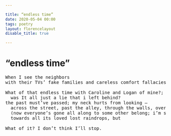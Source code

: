 ```yaml
---

title: “endless time”
date: 2020-05-04 00:00
tags: poetry
layout: florencelayout
disable_title: true

---
```


# “endless time”

<pre class="scroll-x">
When I see the neighbors
with their TVs’ fake families and careless comfort fallacies

What of that endless time with Caroline and Logan of mine?;
  was It all just a lie that i left behind?
the past must’ve passed; my neck hurts from looking —
  across the street, past the alley, through the walls, over the valley —
  (now everyone’s gone all along to some other belong; i’m still looking —)
  towards all its loved lost raindrops, but

What of it? I don’t think I’ll stop.
</pre>
